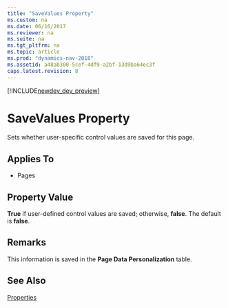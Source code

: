 ```yaml
---
title: "SaveValues Property"
ms.custom: na
ms.date: 06/16/2017
ms.reviewer: na
ms.suite: na
ms.tgt_pltfrm: na
ms.topic: article
ms.prod: "dynamics-nav-2018"
ms.assetid: a48ab300-5cef-4df9-a2bf-13d9ba64ec3f
caps.latest.revision: 8
---
```


[!INCLUDE[newdev_dev_preview](../includes/newdev_dev_preview.md)]

# SaveValues Property
Sets whether user-specific control values are saved for this page.  
  
## Applies To  
  
-   Pages  
  
## Property Value  
 **True** if user-defined control values are saved; otherwise, **false**. The default is **false**.  
  
## Remarks  
 This information is saved in the **Page Data Personalization** table.  
  
## See Also  
 [Properties](devenv-properties.md)